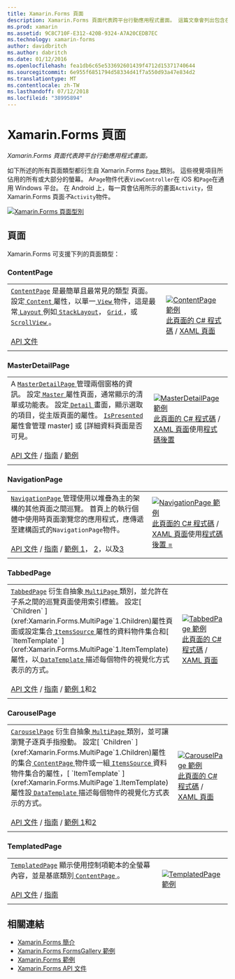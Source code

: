 ```yaml
---
title: Xamarin.Forms 頁面
description: Xamarin.Forms 頁面代表跨平台行動應用程式畫面。 這篇文章會列出包含在 Xamarin.Forms 中的頁面。
ms.prod: xamarin
ms.assetid: 9C8C710F-E312-420B-9324-A7A20CEDB7EC
ms.technology: xamarin-forms
author: davidbritch
ms.author: dabritch
ms.date: 01/12/2016
ms.openlocfilehash: fea1db6c65e533692601439f4712d15371740644
ms.sourcegitcommit: 6e955f6851794d58334d41f7a550d93a47e834d2
ms.translationtype: MT
ms.contentlocale: zh-TW
ms.lasthandoff: 07/12/2018
ms.locfileid: "38995894"
---
```

# <a name="xamarinforms-pages"></a>Xamarin.Forms 頁面

_Xamarin.Forms 頁面代表跨平台行動應用程式畫面。_

如下所述的所有頁面類型都衍生自 Xamarin.Forms [ `Page` ](xref:Xamarin.Forms.Page)類別。 這些視覺項目所佔用的所有或大部分的螢幕。 A`Page`物件代表`ViewController`在 iOS 和`Page`在通用 Windows 平台。 在 Android 上，每一頁會佔用所示的畫面`Activity`，但 Xamarin.Forms 頁面*不*`Activity`物件。

[ ![](pages-images/pages-sml.png "Xamarin.Forms 頁面型別")](pages-images/pages.png#lightbox "Xamarin.Forms 頁面類型")

## <a name="pages"></a>頁面

Xamarin.Forms 可支援下列的頁面類型：

<a name="contentPage" />

### <a name="contentpage"></a>ContentPage

|     |     |
| --- | --- |
| [`ContentPage`](xref:Xamarin.Forms.ContentPage) 是最簡單且最常見的類型 頁面。 設定[ `Content` ](xref:Xamarin.Forms.ContentPage.Content)屬性，以單一[ `View` ](views.md)物件，這是最常[ `Layout` ](layouts.md)例如[ `StackLayout`](layouts.md#stackLayout)， [ `Grid` ](layouts.md#grid)，或[ `ScrollView` ](layouts.md#scrollView)。<br /><br />[API 文件](xref:Xamarin.Forms.ContentPage) | [![ContentPage 範例](pages-images/ContentPage.png "ContentPage 範例")](pages-images/ContentPage-Large.png#lightbox "ContentPage 範例")<br />[此頁面的 C# 程式碼](https://github.com/xamarin/xamarin-forms-samples/blob/master/FormsGallery/FormsGallery/FormsGallery/CodeExamples/ContentPageDemoPage.cs) / [XAML 頁面](https://github.com/xamarin/xamarin-forms-samples/blob/master/FormsGallery/FormsGallery/FormsGallery/XamlExamples/ContentPageDemoPage.xaml) |
|     |     |

### <a name="masterdetailpage"></a>MasterDetailPage

|     |     |
| --- | --- |
| A [ `MasterDetailPage` ](xref:Xamarin.Forms.MasterDetailPage)管理兩個窗格的資訊。 設定[ `Master` ](xref:Xamarin.Forms.MasterDetailPage.Master)屬性頁面，通常顯示的清單或功能表。 設定[ `Detail` ](xref:Xamarin.Forms.MasterDetailPage.Detail)畫面，顯示選取的項目，從主版頁面的屬性。 [ `IsPresented` ](xref:Xamarin.Forms.MasterDetailPage.IsPresented)屬性會管理 master] 或 [詳細資料頁面是否可見。<br /><br />[API 文件](xref:Xamarin.Forms.MasterDetailPage) / [指南](~/xamarin-forms/app-fundamentals/navigation/master-detail-page.md) / [範例](https://developer.xamarin.com/samples/xamarin-forms/Navigation/MasterDetailPage/) | [![MasterDetailPage 範例](pages-images/MasterDetailPage.png "MasterDetailPage 範例")](pages-images/MasterDetailPage-Large.png#lightbox "MasterDetailPage 範例")<br />[此頁面的 C# 程式碼](https://github.com/xamarin/xamarin-forms-samples/blob/master/FormsGallery/FormsGallery/FormsGallery/CodeExamples/MasterDetailPageDemoPage.cs) / [XAML 頁面](https://github.com/xamarin/xamarin-forms-samples/blob/master/FormsGallery/FormsGallery/FormsGallery/XamlExamples/MasterDetailPageDemoPage.xaml)使用[程式碼後置](https://github.com/xamarin/xamarin-forms-samples/blob/master/FormsGallery/FormsGallery/FormsGallery/XamlExamples/MasterDetailPageDemoPage.xaml.cs) |
|     |     |

### <a name="navigationpage"></a>NavigationPage

|     |     |
| --- | --- |
| [ `NavigationPage` ](xref:Xamarin.Forms.NavigationPage)管理使用以堆疊為主的架構的其他頁面之間巡覽。 首頁上的執行個體中使用時頁面瀏覽您的應用程式，應傳遞至建構函式的`NavigationPage`物件。<br /><br />[API 文件](xref:Xamarin.Forms.NavigationPage) / [指南](~/xamarin-forms/app-fundamentals/navigation/hierarchical.md) / [範例 1](https://developer.xamarin.com/samples/xamarin-forms/Navigation/Hierarchical/)， [2](https://developer.xamarin.com/samples/xamarin-forms/Navigation/PassingData/)，以及[3](https://developer.xamarin.com/samples/xamarin-forms/Navigation/LoginFlow/)  | [![NavigationPage 範例](pages-images/NavigationPage.png "NavigationPage 範例")](pages-images/NavigationPage-Large.png#lightbox "NavigationPage 範例")<br />[此頁面的 C# 程式碼](https://github.com/xamarin/xamarin-forms-samples/blob/master/FormsGallery/FormsGallery/FormsGallery/CodeExamples/NavigationPageDemoPage.cs) / [XAML 頁面](https://github.com/xamarin/xamarin-forms-samples/blob/master/FormsGallery/FormsGallery/FormsGallery/XamlExamples/NavigationPageDemoPage.xaml)使用[程式碼後置 =](https://github.com/xamarin/xamarin-forms-samples/blob/master/FormsGallery/FormsGallery/FormsGallery/XamlExamples/NavigationPageDemoPage.xaml.cs) |
|     |     |

### <a name="tabbedpage"></a>TabbedPage

|     |     |
| --- | --- |
| [`TabbedPage`](xref:Xamarin.Forms.TabbedPage) 衍生自抽象[ `MultiPage` ](xref:Xamarin.Forms.MultiPage`1)類別，並允許在子系之間的巡覽頁面使用索引標籤。 設定[ `Children` ](xref:Xamarin.Forms.MultiPage`1.Children)屬性頁面或設定集合[ `ItemsSource` ](xref:Xamarin.Forms.MultiPage`1.ItemsSource)屬性的資料物件集合和[ `ItemTemplate` ](xref:Xamarin.Forms.MultiPage`1.ItemTemplate)屬性，以[ `DataTemplate` ](xref:Xamarin.Forms.DataTemplate)描述每個物件的視覺化方式表示的方式。<br /><br />[API 文件](xref:Xamarin.Forms.TabbedPage) / [指南](~/xamarin-forms/app-fundamentals/navigation/tabbed-page.md) / [範例 1](https://developer.xamarin.com/samples/xamarin-forms/Navigation/TabbedPage/)和[2](https://developer.xamarin.com/samples/xamarin-forms/Navigation/TabbedPageWithNavigationPage) | [![TabbedPage 範例](pages-images/TabbedPage.png "TabbedPage 範例")](pages-images/TabbedPage-Large.png#lightbox "TabbedPage 範例")<br />[此頁面的 C# 程式碼](https://github.com/xamarin/xamarin-forms-samples/blob/master/FormsGallery/FormsGallery/FormsGallery/CodeExamples/TabbedPageDemoPage.cs) / [XAML 頁面](https://github.com/xamarin/xamarin-forms-samples/blob/master/FormsGallery/FormsGallery/FormsGallery/XamlExamples/TabbedPageDemoPage.xaml) |
|     |     |

### <a name="carouselpage"></a>CarouselPage

|     |     |
| --- | --- |
| [`CarouselPage`](xref:Xamarin.Forms.CarouselPage) 衍生自抽象[ `MultiPage` ](xref:Xamarin.Forms.MultiPage`1)類別，並可讓瀏覽子逐頁手指撥動。 設定[ `Children` ](xref:Xamarin.Forms.MultiPage`1.Children)屬性的集合[ `ContentPage` ](#contentPage)物件或一組[ `ItemsSource` ](xref:Xamarin.Forms.MultiPage`1.ItemsSource)資料物件集合的屬性，[ `ItemTemplate` ](xref:Xamarin.Forms.MultiPage`1.ItemTemplate)屬性設[ `DataTemplate` ](xref:Xamarin.Forms.DataTemplate)描述每個物件的視覺化方式表示的方式。<br /><br />[API 文件](xref:Xamarin.Forms.CarouselPage) / [指南](~/xamarin-forms/app-fundamentals/navigation/carousel-page.md) / [範例 1](https://developer.xamarin.com/samples/xamarin-forms/Navigation/CarouselPage/)和[2](https://developer.xamarin.com/samples/xamarin-forms/Navigation/CarouselPageTemplate/) | [![CarouselPage 範例](pages-images/CarouselPage.png "CarouselPage 範例")](pages-images/CarouselPage-Large.png#lightbox "CarouselPage 範例")<br />[此頁面的 C# 程式碼](https://github.com/xamarin/xamarin-forms-samples/blob/master/FormsGallery/FormsGallery/FormsGallery/CodeExamples/CarouselPageDemoPage.cs) / [XAML 頁面](https://github.com/xamarin/xamarin-forms-samples/blob/master/FormsGallery/FormsGallery/FormsGallery/XamlExamples/CarouselPageDemoPage.xaml) |
|     |     |

### <a name="templatedpage"></a>TemplatedPage

|     |     |
| --- | --- |
| [`TemplatedPage`](xref:Xamarin.Forms.TemplatedPage) 顯示使用控制項範本的全螢幕內容，並是基底類別[ `ContentPage` ](#contentPage)。<br /><br />[API 文件](xref:Xamarin.Forms.TemplatedPage) / [指南](~/xamarin-forms/app-fundamentals/templates/control-templates/index.md) | [![TemplatedPage 範例](pages-images/TemplatedPage.png "TemplatedPage 範例")](pages-images/TemplatedPage.png "TemplatedPage 範例") |
|     |     |

## <a name="related-links"></a>相關連結

- [Xamarin.Forms 簡介](~/xamarin-forms/get-started/introduction-to-xamarin-forms.md)
- [Xamarin.Forms FormsGallery 範例](https://developer.xamarin.com/samples/FormsGallery/)
- [Xamarin.Forms 範例](https://developer.xamarin.com/samples/xamarin-forms/all/)
- [Xamarin.Forms API 文件](https://docs.microsoft.com/dotnet/api/xamarin.forms?view=xamarin-forms)
